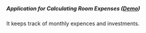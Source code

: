 ##### Application for Calculating Room Expenses ([Demo](http://j-eight.herokuapp.com/roomexpenses/expenses-history/7/2017))

It keeps track of monthly expences and investments. 

